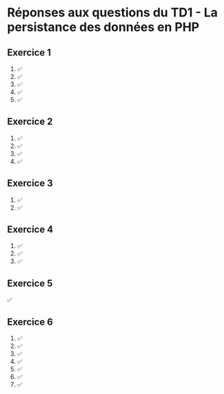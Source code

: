 # Réponses aux questions du TD1 - La persistance des données en PHP

## Exercice 1
1. ✅
2. ✅
3. ✅
4. ✅
5. ✅

## Exercice 2
1. ✅
2. ✅
3. ✅
4. ✅

## Exercice 3
1. ✅
2. ✅

## Exercice 4
1. ✅
2. ✅
3. ✅

## Exercice 5
✅

## Exercice 6
1. ✅
2. ✅
3. ✅
4. ✅
5. ✅
6. ✅
7. ✅
